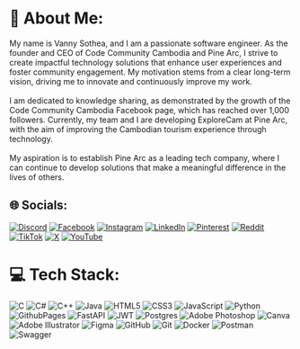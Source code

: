 # 💫 About Me:
My name is Vanny Sothea, and I am a passionate software engineer. As the founder and CEO of Code Community Cambodia and Pine Arc, I strive to create impactful technology solutions that enhance user experiences and foster community engagement. My motivation stems from a clear long-term vision, driving me to innovate and continuously improve my work.<br><br>I am dedicated to knowledge sharing, as demonstrated by the growth of the Code Community Cambodia Facebook page, which has reached over 1,000 followers. Currently, my team and I are developing ExploreCam at Pine Arc, with the aim of improving the Cambodian tourism experience through technology.<br><br>My aspiration is to establish Pine Arc as a leading tech company, where I can continue to develop solutions that make a meaningful difference in the lives of others.


## 🌐 Socials:
[![Discord](https://img.shields.io/badge/Discord-%237289DA.svg?logo=discord&logoColor=white)](https://discord.gg/https://discord.com/invite/Jx4gbGPy) [![Facebook](https://img.shields.io/badge/Facebook-%231877F2.svg?logo=Facebook&logoColor=white)](https://facebook.com/v.sothea.dev) [![Instagram](https://img.shields.io/badge/Instagram-%23E4405F.svg?logo=Instagram&logoColor=white)](https://instagram.com/vanny.sothea) [![LinkedIn](https://img.shields.io/badge/LinkedIn-%230077B5.svg?logo=linkedin&logoColor=white)](https://linkedin.com/in/vannysothea) [![Pinterest](https://img.shields.io/badge/Pinterest-%23E60023.svg?logo=Pinterest&logoColor=white)](https://pinterest.com/vannysothea) [![Reddit](https://img.shields.io/badge/Reddit-%23FF4500.svg?logo=Reddit&logoColor=white)](https://reddit.com/user/VannySothea) [![TikTok](https://img.shields.io/badge/TikTok-%23000000.svg?logo=TikTok&logoColor=white)](https://tiktok.com/@vannysothea) [![X](https://img.shields.io/badge/X-black.svg?logo=X&logoColor=white)](https://x.com/vanny_sothea) [![YouTube](https://img.shields.io/badge/YouTube-%23FF0000.svg?logo=YouTube&logoColor=white)](https://youtube.com/@@VannySothea) 

# 💻 Tech Stack:
![C](https://img.shields.io/badge/c-%2300599C.svg?style=for-the-badge&logo=c&logoColor=white) ![C#](https://img.shields.io/badge/c%23-%23239120.svg?style=for-the-badge&logo=csharp&logoColor=white) ![C++](https://img.shields.io/badge/c++-%2300599C.svg?style=for-the-badge&logo=c%2B%2B&logoColor=white) ![Java](https://img.shields.io/badge/java-%23ED8B00.svg?style=for-the-badge&logo=openjdk&logoColor=white) ![HTML5](https://img.shields.io/badge/html5-%23E34F26.svg?style=for-the-badge&logo=html5&logoColor=white) ![CSS3](https://img.shields.io/badge/css3-%231572B6.svg?style=for-the-badge&logo=css3&logoColor=white) ![JavaScript](https://img.shields.io/badge/javascript-%23323330.svg?style=for-the-badge&logo=javascript&logoColor=%23F7DF1E) ![Python](https://img.shields.io/badge/python-3670A0?style=for-the-badge&logo=python&logoColor=ffdd54) ![GithubPages](https://img.shields.io/badge/github%20pages-121013?style=for-the-badge&logo=github&logoColor=white) ![FastAPI](https://img.shields.io/badge/FastAPI-005571?style=for-the-badge&logo=fastapi) ![JWT](https://img.shields.io/badge/JWT-black?style=for-the-badge&logo=JSON%20web%20tokens) ![Postgres](https://img.shields.io/badge/postgres-%23316192.svg?style=for-the-badge&logo=postgresql&logoColor=white) ![Adobe Photoshop](https://img.shields.io/badge/adobe%20photoshop-%2331A8FF.svg?style=for-the-badge&logo=adobe%20photoshop&logoColor=white) ![Canva](https://img.shields.io/badge/Canva-%2300C4CC.svg?style=for-the-badge&logo=Canva&logoColor=white) ![Adobe Illustrator](https://img.shields.io/badge/adobe%20illustrator-%23FF9A00.svg?style=for-the-badge&logo=adobe%20illustrator&logoColor=white) ![Figma](https://img.shields.io/badge/figma-%23F24E1E.svg?style=for-the-badge&logo=figma&logoColor=white) ![GitHub](https://img.shields.io/badge/github-%23121011.svg?style=for-the-badge&logo=github&logoColor=white) ![Git](https://img.shields.io/badge/git-%23F05033.svg?style=for-the-badge&logo=git&logoColor=white) ![Docker](https://img.shields.io/badge/docker-%230db7ed.svg?style=for-the-badge&logo=docker&logoColor=white) ![Postman](https://img.shields.io/badge/Postman-FF6C37?style=for-the-badge&logo=postman&logoColor=white) ![Swagger](https://img.shields.io/badge/-Swagger-%23Clojure?style=for-the-badge&logo=swagger&logoColor=white)
